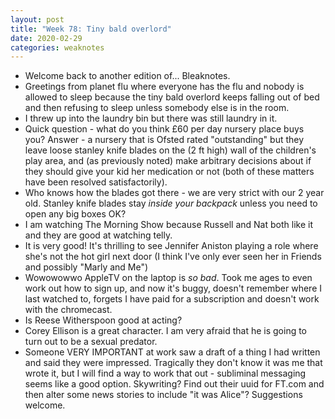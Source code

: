 ```yaml
---
layout: post
title: "Week 78: Tiny bald overlord"
date: 2020-02-29
categories: weaknotes
---
```

* Welcome back to another edition of... Bleaknotes.
* Greetings from planet flu where everyone has the flu and nobody is allowed to sleep because the tiny bald overlord keeps falling out of bed and then refusing to sleep unless somebody else is in the room.
* I threw up into the laundry bin but there was still laundry in it.
* Quick question - what do you think £60 per day nursery place buys you? Answer - a nursery that is Ofsted rated "outstanding" but they leave loose stanley knife blades on the (2 ft high) wall of the children's play area, and (as previously noted) make arbitrary decisions about if they should give your kid her medication or not (both of these matters have been resolved satisfactorily).
* Who knows how the blades got there - we are very strict with our 2 year old. Stanley knife blades stay *inside your backpack* unless you need to open any big boxes OK?
* I am watching The Morning Show because Russell and Nat both like it and they are good at watching telly.
* It is very good! It's thrilling to see Jennifer Aniston playing a role where she's not the hot girl next door (I think I've only ever seen her in Friends and possibly "Marly and Me")
* Wowowowwo AppleTV on the laptop is _so bad_. Took me ages to even work out how to sign up, and now it's buggy, doesn't remember where I last watched to, forgets I have paid for a subscription and doesn't work with the chromecast.
* Is Reese Witherspoon good at acting?
* Corey Ellison is a great character. I am very afraid that he is going to turn out to be a sexual predator.
* Someone VERY IMPORTANT at work saw a draft of a thing I had written and said they were impressed. Tragically they don't know it was me that wrote it, but I will find a way to work that out - subliminal messaging seems like a good option. Skywriting? Find out their uuid for FT.com and then alter some news stories to include "it was Alice"? Suggestions welcome.
